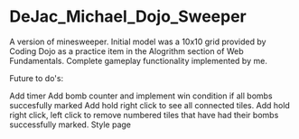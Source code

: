 # DeJac_Michael_Dojo_Sweeper

A version of minesweeper.  Initial model was a 10x10 grid provided by Coding Dojo as a practice item in the Alogrithm section of Web Fundamentals.
Complete gameplay functionality implemented by me.

Future to do's:

  Add timer
  Add bomb counter and implement win condition if all bombs succesfully marked
  Add hold right click to see all connected tiles.
  Add hold right click, left click to remove numbered tiles that have had their bombs successfully marked.
  Style page

